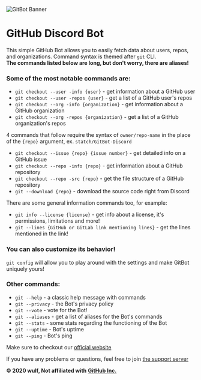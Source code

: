 ![GitBot Banner](https://media.discordapp.net/attachments/756583860736753774/775486381669220382/GitBot_1.png?width=1443&height=361)

# GitHub Discord Bot

This simple GitHub Bot allows you to easily fetch data about users, repos, and organizations.
Command syntax is themed after `git` CLI.<br/>**The commands listed below are long, but don't worry, there are aliases!**

### Some of the most notable commands are:
- `git checkout --user -info {user}` - get information about a GitHub user
- `git checkout --user -repos {user}` - get a list of a GitHub user's repos
- `git checkout --org -info {organization}` - get information about a GitHub organization
- `git checkout --org -repos {organization}` - get a list of a GitHub organization's repos

4 commands that follow require the syntax of `owner/repo-name` in the place of the `{repo}` argument, ex. `statch/GitBot-Discord`

- `git checkout --issue {repo} {issue number}` - get detailed info on a GitHub issue
- `git checkout --repo -info {repo}` - get information about a GitHub repository
- `git checkout --repo -src {repo}` - get the file structure of a GitHub repository
- `git --download {repo}` - download the source code right from Discord

There are some general information commands too, for example:
- `git info --license {license}` - get info about a license, it's permissions, limitations and more!
- `git --lines {GitHub or GitLab link mentioning lines}` - get the lines mentioned in the link!

### You can also customize its behavior!
`git config` will allow you to play around with the settings and make GitBot uniquely yours!

### Other commands:
- `git --help` - a classic help message with commands
- `git --privacy` - the Bot's privacy policy
- `git --vote` - vote for the Bot!
- `git --aliases` - get a list of aliases for the Bot's commands
- `git --stats` - some stats regarding the functioning of the Bot
- `git --uptime` - Bot's uptime
- `git --ping` - Bot's ping

Make sure to checkout our [official website](https://statch.github.io/gitbot "GitBot Official Website")

If you have any problems or questions, feel free to join [the support server](https://discord.gg/3e5fwpA)

**© 2020 wulf, Not affiliated with** [**GitHub Inc.**](https://github.com/)
